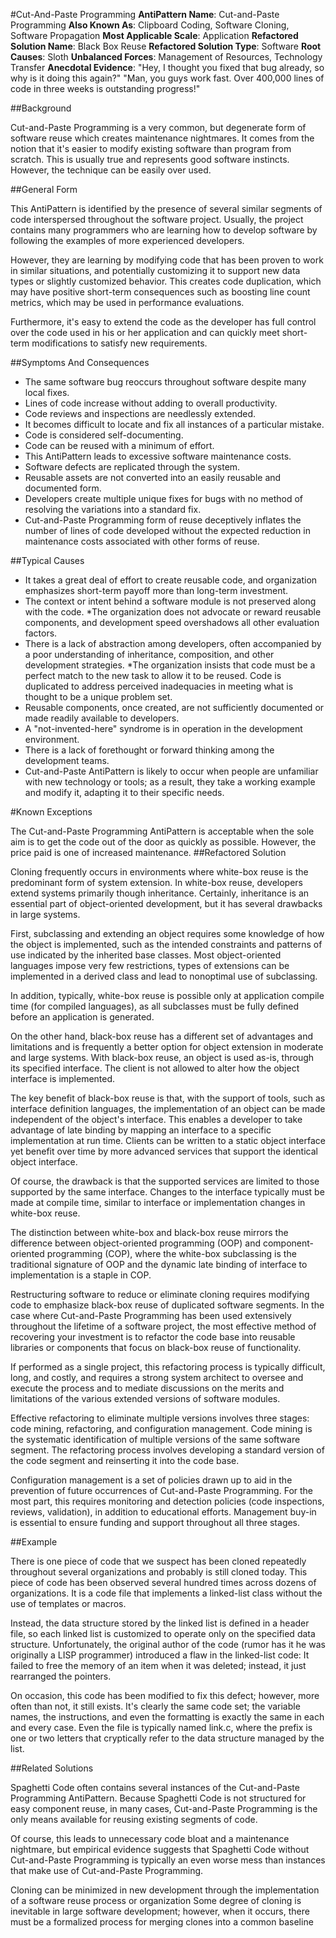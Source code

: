 #Cut-And-Paste Programming
**AntiPattern Name**: Cut-and-Paste Programming
**Also Known As**: Clipboard Coding, Software Cloning, Software Propagation
**Most Applicable Scale**: Application
**Refactored Solution Name**: Black Box Reuse
**Refactored Solution Type**: Software
**Root Causes**: Sloth
**Unbalanced Forces**: Management of Resources, Technology Transfer
**Anecdotal Evidence**:
"Hey, I thought you fixed that bug already, so why is it doing this again?" "Man, you guys work fast. Over 400,000 lines of code in three weeks is outstanding progress!"

##Background

Cut-and-Paste Programming is a very common, but degenerate form of software reuse which creates maintenance nightmares. It comes from the notion that it's easier to modify existing software than program from scratch. This is usually true and represents good software instincts. However, the technique can be easily over used.


##General Form

This AntiPattern is identified by the presence of several similar segments of code interspersed throughout the software project. Usually, the project contains many programmers who are learning how to develop software by following the examples of more experienced developers.

However, they are learning by modifying code that has been proven to work in similar situations, and potentially customizing it to support new data types or slightly customized behavior. This creates code duplication, which may have positive short-term consequences such as boosting line count metrics, which may be used in performance evaluations.

Furthermore, it's easy to extend the code as the developer has full control over the code used in his or her application and can quickly meet short-term modifications to satisfy new requirements.

##Symptoms And Consequences

* The same software bug reoccurs throughout software despite many local fixes.
* Lines of code increase without adding to overall productivity.
* Code reviews and inspections are needlessly extended.
* It becomes difficult to locate and fix all instances of a particular mistake.
* Code is considered self-documenting.
* Code can be reused with a minimum of effort.
* This AntiPattern leads to excessive software maintenance costs.
* Software defects are replicated through the system.
* Reusable assets are not converted into an easily reusable and documented form.
* Developers create multiple unique fixes for bugs with no method of resolving the variations into a standard fix.
* Cut-and-Paste Programming form of reuse deceptively inflates the number of lines of code developed without the expected reduction in maintenance costs associated with other forms of reuse.

##Typical Causes

* It takes a great deal of effort to create reusable code, and organization emphasizes short-term payoff more than long-term investment.
* The context or intent behind a software module is not preserved along with the code.
*The organization does not advocate or reward reusable components, and development speed overshadows all other evaluation factors.
* There is a lack of abstraction among developers, often accompanied by a poor understanding of inheritance, composition, and other development strategies.
*The organization insists that code must be a perfect match to the new task to allow it to be reused. Code is duplicated to address perceived inadequacies in meeting what is thought to be a unique problem set.
* Reusable components, once created, are not sufficiently documented or made readily available to developers.
* A "not-invented-here" syndrome is in operation in the development environment.
* There is a lack of forethought or forward thinking among the development teams.
* Cut-and-Paste AntiPattern is likely to occur when people are unfamiliar with new technology or tools; as a result, they take a working example and modify it, adapting it to their specific needs.

#Known Exceptions

The Cut-and-Paste Programming AntiPattern is acceptable when the sole aim is to get the code out of the door as quickly as possible. However, the price paid is one of increased maintenance.
##Refactored Solution

Cloning frequently occurs in environments where white-box reuse is the predominant form of system extension. In white-box reuse, developers extend systems primarily though inheritance. Certainly, inheritance is an essential part of object-oriented development, but it has several drawbacks in large systems.

First, subclassing and extending an object requires some knowledge of how the object is implemented, such as the intended constraints and patterns of use indicated by the inherited base classes. Most object-oriented languages impose very few restrictions, types of extensions can be implemented in a derived class and lead to nonoptimal use of subclassing.

In addition, typically, white-box reuse is possible only at application compile time (for compiled languages), as all subclasses must be fully defined before an application is generated.

On the other hand, black-box reuse has a different set of advantages and limitations and is frequently a better option for object extension in moderate and large systems. With black-box reuse, an object is used as-is, through its specified interface. The client is not allowed to alter how the object interface is implemented.

The key benefit of black-box reuse is that, with the support of tools, such as interface definition languages, the implementation of an object can be made independent of the object's interface. This enables a developer to take advantage of late binding by mapping an interface to a specific implementation at run time. Clients can be written to a static object interface yet benefit over time by more advanced services that support the identical object interface.

Of course, the drawback is that the supported services are limited to those supported by the same interface. Changes to the interface typically must be made at compile time, similar to interface or implementation changes in white-box reuse.

The distinction between white-box and black-box reuse mirrors the difference between object-oriented programming (OOP) and component-oriented programming (COP), where the white-box subclassing is the traditional signature of OOP and the dynamic late binding of interface to implementation is a staple in COP.

Restructuring software to reduce or eliminate cloning requires modifying code to emphasize black-box reuse of duplicated software segments. In the case where Cut-and-Paste Programming has been used extensively throughout the lifetime of a software project, the most effective method of recovering your investment is to refactor the code base into reusable libraries or components that focus on black-box reuse of functionality.

If performed as a single project, this refactoring process is typically difficult, long, and costly, and requires a strong system architect to oversee and execute the process and to mediate discussions on the merits and limitations of the various extended versions of software modules.

Effective refactoring to eliminate multiple versions involves three stages: code mining, refactoring, and configuration management. Code mining is the systematic identification of multiple versions of the same software segment. The refactoring process involves developing a standard version of the code segment and reinserting it into the code base.

Configuration management is a set of policies drawn up to aid in the prevention of future occurrences of Cut-and-Paste Programming. For the most part, this requires monitoring and detection policies (code inspections, reviews, validation), in addition to educational efforts. Management buy-in is essential to ensure funding and support throughout all three stages.

##Example

There is one piece of code that we suspect has been cloned repeatedly throughout several organizations and probably is still cloned today. This piece of code has been observed several hundred times across dozens of organizations. It is a code file that implements a linked-list class without the use of templates or macros.

Instead, the data structure stored by the linked list is defined in a header file, so each linked list is customized to operate only on the specified data structure. Unfortunately, the original author of the code (rumor has it he was originally a LISP programmer) introduced a flaw in the linked-list code: It failed to free the memory of an item when it was deleted; instead, it just rearranged the pointers.

On occasion, this code has been modified to fix this defect; however, more often than not, it still exists. It's clearly the same code set; the variable names, the instructions, and even the formatting is exactly the same in each and every case. Even the file is typically named <prefix>link.c, where the prefix is one or two letters that cryptically refer to the data structure managed by the list.

##Related Solutions

Spaghetti Code often contains several instances of the Cut-and-Paste Programming AntiPattern. Because Spaghetti Code is not structured for easy component reuse, in many cases, Cut-and-Paste Programming is the only means available for reusing existing segments of code.

Of course, this leads to unnecessary code bloat and a maintenance nightmare, but empirical evidence suggests that Spaghetti Code without Cut-and-Paste Programming is typically an even worse mess than instances that make use of Cut-and-Paste Programming.

Cloning can be minimized in new development through the implementation of a software reuse process or organization Some degree of cloning is inevitable in large software development; however, when it occurs, there must be a formalized process for merging clones into a common baseline